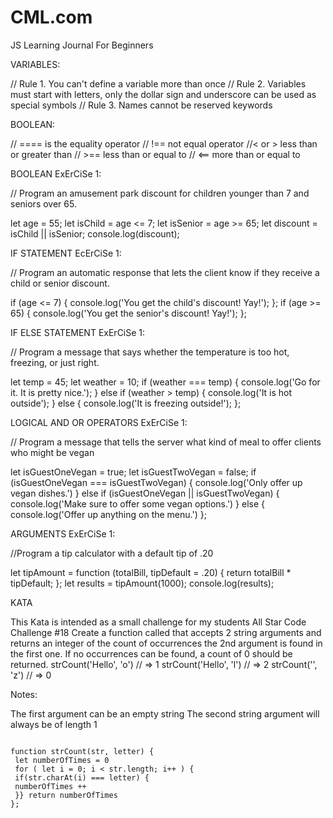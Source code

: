 # CML.com
JS Learning Journal For Beginners

VARIABLES:

// Rule 1. You can't define a variable more than once
// Rule 2. Variables must start with letters, only the dollar sign and underscore can be used as special symbols
// Rule 3. Names cannot be reserved keywords

BOOLEAN:

// ==== is the equality operator
// !== not equal operator
//< or > less than or greater than
// >== less than or equal to
// <== more than or equal to

BOOLEAN ExErCiSe 1:

// Program an amusement park discount for children younger than 7 and seniors over 65.

let age = 55;
let isChild = age <= 7;
let isSenior = age >= 65;
let discount = isChild || isSenior;
console.log(discount);

IF STATEMENT EcErCiSe 1:

// Program an automatic response that lets the client know if they receive a child or senior discount.

if (age <= 7) {
console.log('You get the child\'s discount! Yay!');
};
if (age >= 65) {
console.log('You get the senior\'s discount! Yay!');
};

IF ELSE STATEMENT ExErCiSe 1:

// Program a message that says whether the temperature is too hot, freezing, or just right.

let temp = 45;
let weather = 10;
if (weather === temp) {
console.log('Go for it. It is pretty nice.');
} else if (weather > temp) {
console.log('It is hot outside');
} else {
console.log('It is freezing outside!');
};

LOGICAL AND OR OPERATORS ExErCiSe 1:

// Program a message that tells the server what kind of meal to offer clients who might be vegan

let isGuestOneVegan = true;
let isGuestTwoVegan = false;
if (isGuestOneVegan === isGuestTwoVegan) {
console.log('Only offer up vegan dishes.')
} else if (isGuestOneVegan || isGuestTwoVegan) {
console.log('Make sure to offer some vegan options.')
} else {
console.log('Offer up anything on the menu.')
};

ARGUMENTS ExErCiSe 1:

//Program a tip calculator with a default tip of .20

let tipAmount = function (totalBill, tipDefault = .20) {
return totalBill * tipDefault;
};
let results = tipAmount(1000);
console.log(results);

KATA

This Kata is intended as a small challenge for my students
All Star Code Challenge #18
Create a function called that accepts 2 string arguments and returns an integer of the count of occurrences the 2nd argument is found in the first one.
If no occurrences can be found, a count of 0 should be returned.
strCount('Hello', 'o') // => 1
strCount('Hello', 'l') // => 2
strCount('', 'z')      // => 0

Notes:

The first argument can be an empty string
The second string argument will always be of length 1

~~~MY ANSWER~~~

function strCount(str, letter) { 
 let numberOfTimes = 0
 for ( let i = 0; i < str.length; i++ ) {
 if(str.charAt(i) === letter) {
 numberOfTimes ++
 }} return numberOfTimes
};
